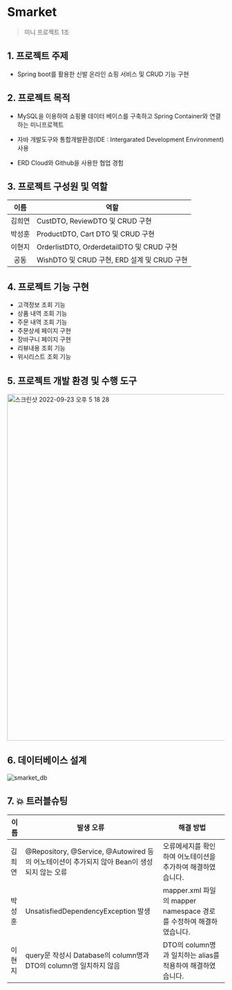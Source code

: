 # Smarket
> 미니 프로젝트 1조

## 1. 프로젝트 주제
- Spring boot를 활용한 신발 온라인 쇼핑 서비스 및 CRUD 기능 구현

## 2. 프로젝트 목적
- MySQL을 이용하여 쇼핑몰 데이터 베이스를 구축하고 Spring Container와 연결하는 미니프로젝트

- 자바 개발도구와 통합개발환경(IDE : Intergarated Development Environment) 사용

- ERD Cloud와 Github을 사용한 협업 경험

## 3. 프로젝트 구성원 및 역할
|이름|역할|
|:---:|---|
|김희연|CustDTO, ReviewDTO 및 CRUD 구현|
|박성훈|ProductDTO, Cart DTO 및 CRUD 구현|
|이현지|OrderlistDTO, OrderdetailDTO 및 CRUD 구현|
|공동|WishDTO 및 CRUD 구현, ERD 설계 및 CRUD 구현|

## 4. 프로젝트 기능 구현
- 고객정보 조회 기능
- 상품 내역 조회 기능
- 주문 내역 조회 기능
- 주문상세 페이지 구현
- 장바구니 페이지 구현
- 리뷰내용 조회 기능
- 위시리스트 조회 기능

## 5. 프로젝트 개발 환경 및 수행 도구
<img width="801" alt="스크린샷 2022-09-23 오후 5 18 28" src="https://user-images.githubusercontent.com/86956783/191921270-7fc4fd93-8c68-4aaf-a6ed-cbf87f3ab95b.png">

## 6. 데이터베이스 설계
![smarket_db](https://user-images.githubusercontent.com/86956783/191921388-e9115169-476f-44cc-b112-14349a20377b.png)

## 7. 💥 트러블슈팅
|이름|발생 오류|해결 방법|
|---|---|--|
|김희연|@Repository, @Service, @Autowired 등의 어노테이션이 추가되지 않아 Bean이 생성되지 않는 오류|오류메세지를 확인하여 어노테이션을 추가하여 해결하였습니다.|
|박성훈|UnsatisfiedDependencyException 발생|mapper.xml 파일의 mapper namespace 경로를 수정하여 해결하였습니다.|
|이현지|query문 작성시 Database의 column명과 DTO의 column명 일치하지 않음|DTO의 column명과 일치하는 alias를 적용하여 해결하였습니다.|

